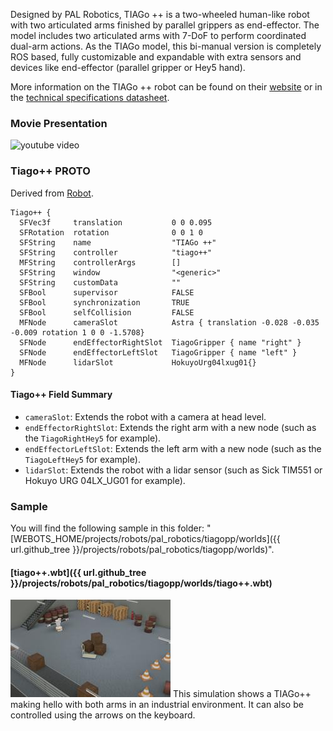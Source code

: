 Designed by PAL Robotics, TIAGo ++ is a two-wheeled human-like robot with two articulated arms finished by parallel grippers as end-effector.
The model includes two articulated arms with 7-DoF to perform coordinated dual-arm actions.
As the TIAGo model, this bi-manual version is completely ROS based, fully customizable and expandable with extra sensors and devices like end-effector (parallel gripper or Hey5 hand).

More information on the TIAGo ++ robot can be found on their [website](http://blog.pal-robotics.com/tiago-bi-manual-robot-research/) or in the [technical specifications datasheet](https://pal-robotics.com/wp-content/uploads/2022/04/Datasheet_TIAGo.pdf).

### Movie Presentation

![youtube video](https://www.youtube.com/watch?v=2KYpuaREQm0)

### Tiago++ PROTO

Derived from [Robot](https://cyberbotics.com/doc/reference/robot).
```
Tiago++ {
  SFVec3f     translation           0 0 0.095
  SFRotation  rotation              0 0 1 0
  SFString    name                  "TIAGo ++"
  SFString    controller            "tiago++"
  MFString    controllerArgs        []
  SFString    window                "<generic>"
  SFString    customData            ""
  SFBool      supervisor            FALSE
  SFBool      synchronization       TRUE
  SFBool      selfCollision         FALSE
  MFNode      cameraSlot            Astra { translation -0.028 -0.035 -0.009 rotation 1 0 0 -1.5708}
  SFNode      endEffectorRightSlot  TiagoGripper { name "right" }
  SFNode      endEffectorLeftSlot   TiagoGripper { name "left" }
  MFNode      lidarSlot             HokuyoUrg04lxug01{}
}
```

#### Tiago++ Field Summary

- `cameraSlot`: Extends the robot with a camera at head level.
- `endEffectorRightSlot`: Extends the right arm with a new node (such as the `TiagoRightHey5` for example).
- `endEffectorLeftSlot`: Extends the left arm with a new node (such as the `TiagoLeftHey5` for example).
- `lidarSlot`: Extends the robot with a lidar sensor (such as Sick TIM551 or Hokuyo URG 04LX_UG01 for example).

### Sample

You will find the following sample in this folder: "[WEBOTS\_HOME/projects/robots/pal\_robotics/tiagopp/worlds]({{ url.github_tree }}/projects/robots/pal_robotics/tiagopp/worlds)".

#### [tiago++.wbt]({{ url.github_tree }}/projects/robots/pal_robotics/tiagopp/worlds/tiago++.wbt)

![tiago++.wbt.png](images/tiago++/tiago++.wbt.thumbnail.jpg) This simulation shows a TIAGo++ making hello with both arms in an industrial environment.
It can also be controlled using the arrows on the keyboard.
